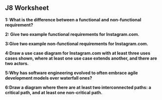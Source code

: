 ## J8 Worksheet 

**1: What is the difference between a functional and non-functional requirement?**

**2: Give two example functional requirements for Instagram.com.**

**3:Give two example non-functional requirements for Instagram.com.**

**4:Draw a use case diagram for Instagram.com with at least three uses cases shown, where at least one use case extends another, and there are two actors.**

**5:Why has software engineering evolved to often embrace agile development models over waterfall ones?**

**6:Draw a diagram where there are at least two interconnected paths: a critical path, and at least one non-critical path.**
